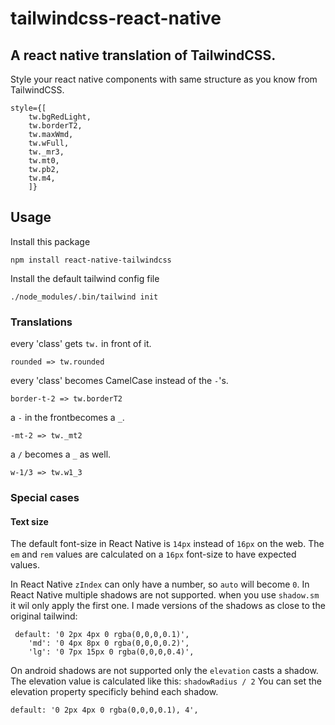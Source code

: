 # tailwindcss-react-native
## A react native translation of TailwindCSS.

Style your react native components with same structure as you know from TailwindCSS.
```
style={[
    tw.bgRedLight, 
    tw.borderT2, 
    tw.maxWmd, 
    tw.wFull, 
    tw._mr3, 
    tw.mt0, 
    tw.pb2, 
    tw.m4,
    ]}
```

## Usage
Install this package
```
npm install react-native-tailwindcss
```

Install the default tailwind config file
```
./node_modules/.bin/tailwind init
```

### Translations

every 'class' gets `tw.` in front of it. 
```
rounded => tw.rounded
```

every 'class' becomes CamelCase instead of the `-`'s. 
```
border-t-2 => tw.borderT2
```

a `-` in the frontbecomes a `_`. 
```
-mt-2 => tw._mt2
```

a `/` becomes a `_` as well. 
```
w-1/3 => tw.w1_3
```

### Special cases
#### Text size
The default font-size in React Native is `14px` instead of `16px` on the web.
The `em` and `rem` values are calculated on a `16px` font-size to have expected values.

In React Native `zIndex` can only have a number, so `auto` will become `0`.
In React Native multiple shadows are not supported. when you use `shadow.sm` it wil only apply the first one.
I made versions of the shadows as close to the original tailwind: 
```
 default: '0 2px 4px 0 rgba(0,0,0,0.1)',
    'md': '0 4px 8px 0 rgba(0,0,0,0.2)',
    'lg': '0 7px 15px 0 rgba(0,0,0,0.4)',
```
On android shadows are not supported only the `elevation` casts a shadow. The elevation value is calculated like this:
`shadowRadius / 2`
You can set the elevation property specificly behind each shadow.
```
default: '0 2px 4px 0 rgba(0,0,0,0.1), 4',
```
